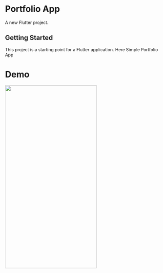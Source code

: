 # Portfolio App

A new Flutter project.

## Getting Started

This project is a starting point for a Flutter application.
Here Simple Portfolio App

# Demo
<img src="https://github.com/UjasBhatt10/Portfolio_App/assets/114408820/c0d3ea7f-5953-42d2-b582-f92cf387746d" width=300 height=600>



